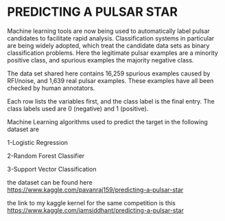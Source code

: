 # PREDICTING A PULSAR STAR

Machine learning tools are now being used to automatically label pulsar candidates to facilitate rapid analysis. Classification systems in particular are being widely adopted, which treat the candidate data sets as binary classification problems. Here the legitimate pulsar examples are a minority positive class, and spurious examples the majority negative class.

The data set shared here contains 16,259 spurious examples caused by RFI/noise, and 1,639 real pulsar examples. These examples have all been checked by human annotators.

Each row lists the variables first, and the class label is the final entry. The class labels used are 0 (negative) and 1 (positive).

Machine Learning algorithms used to predict the target in the following dataset are

1-Logistic Regression

2-Random Forest Classifier 

3-Support Vector Classification

the dataset can be found here https://www.kaggle.com/pavanraj159/predicting-a-pulsar-star

the link to my kaggle kernel for the same competition is this https://www.kaggle.com/iamsiddhant/predicting-a-pulsar-star

